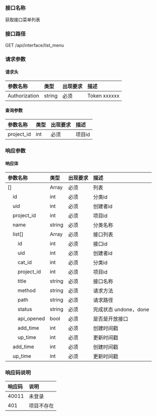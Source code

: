 ### 接口名称
获取接口菜单列表

### 接口路径
GET /api/interface/list_menu

### 请求参数

#### 请求头

参数名称      | 类型   | 出现要求 | 描述
:-------------|:-------|:-------|:------------
Authorization | string | 必须     | Token xxxxxx

#### 查询参数

参数名称   | 类型 | 出现要求 | 描述
:----------|:-----|:-------|:----
project_id | int  | 必须     | 项目id

### 响应参数

#### 响应体

参数名称               | 类型   | 出现要求 | 描述
:----------------------|:-------|:-------|:----------------
[]                     | Array  | 必须     | 列表
&emsp;id               | int    | 必须     | 分类id
&emsp;uid              | int    | 必须     | 创建者id
&emsp;project_id       | int    | 必须     | 项目id
&emsp;name             | string | 必须     | 分类名称
&emsp;list[]           | Array  | 必须     | 接口列表
&emsp;&emsp;id         | int    | 必须     | 接口id
&emsp;&emsp;uid        | int    | 必须     | 创建者id
&emsp;&emsp;cat_id     | int    | 必须     | 分类id
&emsp;&emsp;project_id | int    | 必须     | 项目id
&emsp;&emsp;title      | string | 必须     | 接口名称
&emsp;&emsp;method     | string | 必须     | 请求方法
&emsp;&emsp;path       | string | 必须     | 请求路径
&emsp;&emsp;status     | string | 必须     | 完成状态 undone，done
&emsp;&emsp;api_opened       | bool   | 必须     | 是否是开放接口
&emsp;&emsp;add_time   | int    | 必须     | 创建时间戳
&emsp;&emsp;up_time    | int    | 必须     | 更新时间戳
&emsp;add_time         | int    | 必须     | 创建时间戳
&emsp;up_time          | int    | 必须     | 更新时间戳

### 响应码说明

响应码 | 说明
:------|:-----
40011  | 未登录
401    | 项目不存在